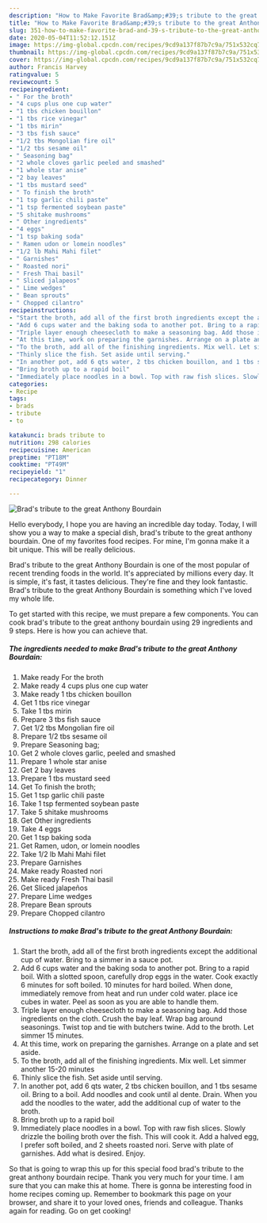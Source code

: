 ```yaml
---
description: "How to Make Favorite Brad&amp;#39;s tribute to the great Anthony Bourdain"
title: "How to Make Favorite Brad&amp;#39;s tribute to the great Anthony Bourdain"
slug: 351-how-to-make-favorite-brad-and-39-s-tribute-to-the-great-anthony-bourdain
date: 2020-05-04T11:52:12.151Z
image: https://img-global.cpcdn.com/recipes/9cd9a137f87b7c9a/751x532cq70/brads-tribute-to-the-great-anthony-bourdain-recipe-main-photo.jpg
thumbnail: https://img-global.cpcdn.com/recipes/9cd9a137f87b7c9a/751x532cq70/brads-tribute-to-the-great-anthony-bourdain-recipe-main-photo.jpg
cover: https://img-global.cpcdn.com/recipes/9cd9a137f87b7c9a/751x532cq70/brads-tribute-to-the-great-anthony-bourdain-recipe-main-photo.jpg
author: Francis Harvey
ratingvalue: 5
reviewcount: 5
recipeingredient:
- " For the broth"
- "4 cups plus one cup water"
- "1 tbs chicken bouillon"
- "1 tbs rice vinegar"
- "1 tbs mirin"
- "3 tbs fish sauce"
- "1/2 tbs Mongolian fire oil"
- "1/2 tbs sesame oil"
- " Seasoning bag"
- "2 whole cloves garlic peeled and smashed"
- "1 whole star anise"
- "2 bay leaves"
- "1 tbs mustard seed"
- " To finish the broth"
- "1 tsp garlic chili paste"
- "1 tsp fermented soybean paste"
- "5 shitake mushrooms"
- " Other ingredients"
- "4 eggs"
- "1 tsp baking soda"
- " Ramen udon or lomein noodles"
- "1/2 lb Mahi Mahi filet"
- " Garnishes"
- " Roasted nori"
- " Fresh Thai basil"
- " Sliced jalapeos"
- " Lime wedges"
- " Bean sprouts"
- " Chopped cilantro"
recipeinstructions:
- "Start the broth, add all of the first broth ingredients except the additional cup of water. Bring to a simmer in a sauce pot."
- "Add 6 cups water and the baking soda to another pot. Bring to a rapid boil. With a slotted spoon, carefully drop eggs in the water. Cook exactly 6 minutes for soft boiled. 10 minutes for hard boiled. When done, immediately remove from heat and run under cold water. place ice cubes in water. Peel as soon as you are able to handle them."
- "Triple layer enough cheesecloth to make a seasoning bag. Add those ingredients on the cloth. Crush the bay leaf. Wrap bag around seasonings. Twist top and tie with butchers twine. Add to the broth. Let simmer 15 minutes."
- "At this time, work on preparing the garnishes. Arrange on a plate and set aside."
- "To the broth, add all of the finishing ingredients. Mix well. Let simmer another 15-20 minutes"
- "Thinly slice the fish. Set aside until serving."
- "In another pot, add 6 qts water, 2 tbs chicken bouillon, and 1 tbs sesame oil. Bring to a boil. Add noodles and cook until al dente. Drain. When you add the noodles to the water, add the additional cup of water to the broth."
- "Bring broth up to a rapid boil"
- "Immediately place noodles in a bowl. Top with raw fish slices. Slowly drizzle the boiling broth over the fish. This will cook it. Add a halved egg, I prefer soft boiled, and 2 sheets roasted nori. Serve with plate of garnishes. Add what is desired. Enjoy."
categories:
- Recipe
tags:
- brads
- tribute
- to

katakunci: brads tribute to 
nutrition: 298 calories
recipecuisine: American
preptime: "PT18M"
cooktime: "PT49M"
recipeyield: "1"
recipecategory: Dinner

---
```



![Brad&#39;s tribute to the great Anthony Bourdain](https://img-global.cpcdn.com/recipes/9cd9a137f87b7c9a/751x532cq70/brads-tribute-to-the-great-anthony-bourdain-recipe-main-photo.jpg)

Hello everybody, I hope you are having an incredible day today. Today, I will show you a way to make a special dish, brad&#39;s tribute to the great anthony bourdain. One of my favorites food recipes. For mine, I'm gonna make it a bit unique. This will be really delicious.



Brad&#39;s tribute to the great Anthony Bourdain is one of the most popular of recent trending foods in the world. It's appreciated by millions every day. It is simple, it's fast, it tastes delicious. They're fine and they look fantastic. Brad&#39;s tribute to the great Anthony Bourdain is something which I've loved my whole life.


To get started with this recipe, we must prepare a few components. You can cook brad&#39;s tribute to the great anthony bourdain using 29 ingredients and 9 steps. Here is how you can achieve that.

<!--inarticleads1-->

##### The ingredients needed to make Brad&#39;s tribute to the great Anthony Bourdain:

1. Make ready  For the broth
1. Make ready 4 cups plus one cup water
1. Make ready 1 tbs chicken bouillon
1. Get 1 tbs rice vinegar
1. Take 1 tbs mirin
1. Prepare 3 tbs fish sauce
1. Get 1/2 tbs Mongolian fire oil
1. Prepare 1/2 tbs sesame oil
1. Prepare  Seasoning bag;
1. Get 2 whole cloves garlic, peeled and smashed
1. Prepare 1 whole star anise
1. Get 2 bay leaves
1. Prepare 1 tbs mustard seed
1. Get  To finish the broth;
1. Get 1 tsp garlic chili paste
1. Take 1 tsp fermented soybean paste
1. Take 5 shitake mushrooms
1. Get  Other ingredients
1. Take 4 eggs
1. Get 1 tsp baking soda
1. Get  Ramen, udon, or lomein noodles
1. Take 1/2 lb Mahi Mahi filet
1. Prepare  Garnishes
1. Make ready  Roasted nori
1. Make ready  Fresh Thai basil
1. Get  Sliced jalapeños
1. Prepare  Lime wedges
1. Prepare  Bean sprouts
1. Prepare  Chopped cilantro




<!--inarticleads2-->

##### Instructions to make Brad&#39;s tribute to the great Anthony Bourdain:

1. Start the broth, add all of the first broth ingredients except the additional cup of water. Bring to a simmer in a sauce pot.
1. Add 6 cups water and the baking soda to another pot. Bring to a rapid boil. With a slotted spoon, carefully drop eggs in the water. Cook exactly 6 minutes for soft boiled. 10 minutes for hard boiled. When done, immediately remove from heat and run under cold water. place ice cubes in water. Peel as soon as you are able to handle them.
1. Triple layer enough cheesecloth to make a seasoning bag. Add those ingredients on the cloth. Crush the bay leaf. Wrap bag around seasonings. Twist top and tie with butchers twine. Add to the broth. Let simmer 15 minutes.
1. At this time, work on preparing the garnishes. Arrange on a plate and set aside.
1. To the broth, add all of the finishing ingredients. Mix well. Let simmer another 15-20 minutes
1. Thinly slice the fish. Set aside until serving.
1. In another pot, add 6 qts water, 2 tbs chicken bouillon, and 1 tbs sesame oil. Bring to a boil. Add noodles and cook until al dente. Drain. When you add the noodles to the water, add the additional cup of water to the broth.
1. Bring broth up to a rapid boil
1. Immediately place noodles in a bowl. Top with raw fish slices. Slowly drizzle the boiling broth over the fish. This will cook it. Add a halved egg, I prefer soft boiled, and 2 sheets roasted nori. Serve with plate of garnishes. Add what is desired. Enjoy.




So that is going to wrap this up for this special food brad&#39;s tribute to the great anthony bourdain recipe. Thank you very much for your time. I am sure that you can make this at home. There is gonna be interesting food in home recipes coming up. Remember to bookmark this page on your browser, and share it to your loved ones, friends and colleague. Thanks again for reading. Go on get cooking!
